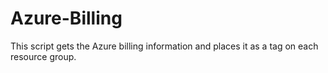 # Azure-Billing
This script gets the Azure billing information and places it as a tag on each resource group.
